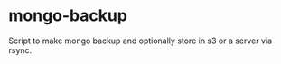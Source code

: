 mongo-backup
============

Script to make mongo backup and optionally store in s3 or a server via rsync.
